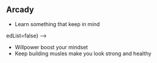 ## Arcady ##

* Learn something that keep in mind 
<!-- @import "[TOC]" {cmd="toc" depthFrom=1 depthTo=6 order
<!-- @import "[TOC]" {cmd="toc" depthFrom=1 depthTo=6 orderedList=false} -->
edList=false} -->

* Willpower boost your mindset
* Keep building musles make you look strong and healthy


